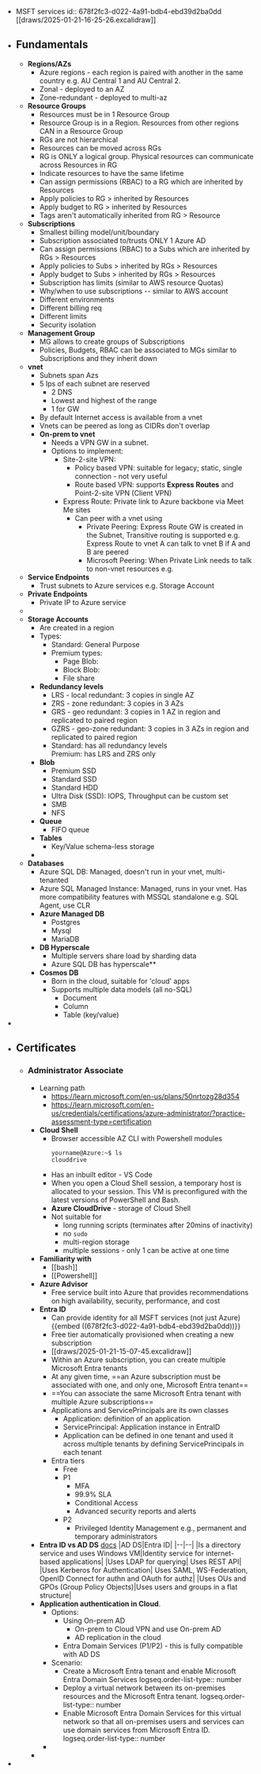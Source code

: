 - MSFT services
  id:: 678f2fc3-d022-4a91-bdb4-ebd39d2ba0dd
  [[draws/2025-01-21-16-25-26.excalidraw]]
- ## Fundamentals
	- **Regions/AZs**
		- Azure regions - each region is paired with another in the same country e.g. AU Central 1 and AU Central 2.
		- Zonal - deployed to an AZ
		- Zone-redundant - deployed to multi-az
	- **Resource Groups**
		- Resources must be in 1 Resource Group
		- Resource Group is in a Region. Resources from other regions CAN in a Resource Group
		- RGs are not hierarchical
		- Resources can be moved across RGs
		- RG is ONLY a logical group. Physical resources can communicate across Resources in RG
		- Indicate resources to have the same lifetime
		- Can assign permissions (RBAC) to a RG which are inherited by Resources
		- Apply policies to RG > inherited by Resources
		- Apply budget to RG > inherited by Resources
		- Tags aren't automatically inherited from RG > Resource
	- **Subscriptions**
		- Smallest billing model/unit/boundary
		- Subscription associated to/trusts ONLY 1 Azure AD
		- Can assign permissions (RBAC) to a Subs which are inherited by RGs > Resources
		- Apply policies to Subs > inherited by RGs > Resources
		- Apply budget to Subs > inherited by RGs > Resources
		- Subscription has limits (similar to AWS resource Quotas)
		- Why/when to use subscriptions -- similar to AWS account
		- Different environments
		- Different billing req
		- Different limits
		- Security isolation
	- **Management Group**
		- MG allows to create groups of Subscriptions
		- Policies, Budgets, RBAC can be associated to MGs similar to Subscriptions and they inherit down
	- **vnet**
		- Subnets span Azs
		- 5 Ips of each subnet are reserved
			- 2 DNS
			- Lowest and highest of the range
			- 1 for GW
		- By default Internet access is available from a vnet
		- Vnets can be peered as long as CIDRs don't overlap
		- **On-prem to vnet**
			- Needs a VPN GW in a subnet.
			- Options to implement:
				- Site-2-site VPN:
					- Policy based VPN: suitable for legacy; static, single connection - not very useful
					- Route based VPN: supports **Express Routes** and Point-2-site VPN (Client VPN)
				- Express Route: Private link to Azure backbone via Meet Me sites
					- Can peer with a vnet using
						- Private Peering: Express Route GW is created in the Subnet, Transitive routing is supported e.g. Express Route to vnet A can talk to vnet B if A and B are peered
						- Microsoft Peering: When Private Link needs to talk to non-vnet resources e.g.
	- **Service Endpoints**
		- Trust subnets to Azure services e.g. Storage Account
	- **Private Endpoints**
		- Private IP to Azure service
	-
	- **Storage Accounts**
		- Are created in a region
		- Types:
			- Standard: General Purpose
			- Premium types:
				- Page Blob:
				- Block Blob:
				- File share
		- **Redundancy levels**
			- LRS - local redundant: 3 copies in single AZ
			- ZRS - zone redundant: 3 copies in 3 AZs
			- GRS - geo redundant: 3 copies in 1 AZ in region and replicated to paired region
			- GZRS - geo-zone redundant: 3 copies in 3 AZs in region and replicated to paired region
			- Standard: has all redundancy levels  
			  Premium: has LRS and ZRS only
		- **Blob**
			- Premium SSD
			- Standard SSD
			- Standard HDD
			- Ultra Disk (SSD): IOPS, Throughput can be custom set
			- SMB
			- NFS
		- **Queue**
			- FIFO queue
		- **Tables**
			- Key/Value schema-less storage
		-
	- **Databases**
		- Azure SQL DB: Managed, doesn't run in your vnet, multi-tenanted
		- Azure SQL Managed Instance: Managed, runs in your vnet. Has more compatibility features with MSSQL standalone e.g. SQL Agent, use CLR
		- **Azure Managed DB**
			- Postgres
			- Mysql
			- MariaDB
		- **DB Hyperscale**
			- Multiple servers share load by sharding data
			- Azure SQL DB has hyperscale**
		- **Cosmos DB**
			- Born in the cloud, suitable for 'cloud' apps
			- Supports multiple data models (all no-SQL)
				- Document
				- Column
				- Table (key/value)
-
- ## Certificates
	- ### Administrator Associate
		- Learning path
			- https://learn.microsoft.com/en-us/plans/50nrtozg28d354
			- https://learn.microsoft.com/en-us/credentials/certifications/azure-administrator/?practice-assessment-type=certification
		- **Cloud Shell**
			- Browser accessible AZ CLI with Powershell modules
			  ```
			  yourname@Azure:~$ ls
			  clouddrive
			  ```
			- Has an inbuilt editor - VS Code
			- When you open a Cloud Shell session, a temporary host is allocated to your session. This VM is preconfigured with the latest versions of PowerShell and Bash.
			- **Azure CloudDrive** - storage of Cloud Shell
			- Not suitable for
				- long running scripts (terminates after 20mins of inactivity)
				- no `sudo`
				- multi-region storage
				- multiple sessions - only 1 can be active at one time
		- **Familiarity with**
			- [[bash]]
			- [[Powershell]]
		- **Azure Advisor**
			- Free service built into Azure that provides recommendations on high availability, security, performance, and cost
		- **Entra ID**
			- Can provide identity for all MSFT services (not just Azure) {{embed ((678f2fc3-d022-4a91-bdb4-ebd39d2ba0dd))}}
			- Free tier automatically provisioned when creating a new subscription
			- [[draws/2025-01-21-15-07-45.excalidraw]]
			- Within an Azure subscription, you can create multiple Microsoft Entra tenants
			- At any given time, ==an Azure subscription must be associated with one, and only one, Microsoft Entra tenant==
			- ==You can associate the same Microsoft Entra tenant with multiple Azure subscriptions==
			- Applications and ServicePrincipals are its own classes
				- Application: definition of an application
				- ServicePrincipal: Application instance in EntraID
				- Application can be defined in one tenant and used it across multiple tenants by defining ServicePrincipals in each tenant
			- Entra tiers
				- Free
				- P1
					- MFA
					- 99.9% SLA
					- Conditional Access
					- Advanced security reports and alerts
				- P2
					- Privileged Identity Management e.g., permanent and temporary administrators
		- **Entra ID vs AD DS** [docs](https://learn.microsoft.com/en-us/training/modules/understand-azure-active-directory/3-compare-azure-active-directory-domain-services)
		  |AD DS|Entra ID|
		  |--|--|
		  |Is a directory service and uses Windows VM|Identity service for internet-based applications|
		  |Uses LDAP for querying| Uses REST API|
		  |Uses Kerberos for Authentication| Uses SAML, WS-Federation, OpenID Connect for authn and OAuth for authz|
		  |Uses OUs and GPOs (Group Policy Objects)|Uses users and groups in a flat structure|
		- **Application authentication in Cloud**.
			- Options:
				- Using On-prem AD
					- On-prem to Cloud VPN and use On-prem AD
					- AD replication in the cloud
				- Entra Domain Services (P1/P2) - this is fully compatible with AD DS
			- Scenario:
				- Create a Microsoft Entra tenant and enable Microsoft Entra Domain Services
				  logseq.order-list-type:: number
				- Deploy a virtual network between its on-premises resources and the Microsoft Entra tenant.
				  logseq.order-list-type:: number
				- Enable Microsoft Entra Domain Services for this virtual network so that all on-premises users and services can use domain services from Microsoft Entra ID.
				  logseq.order-list-type:: number
			-
		-
-